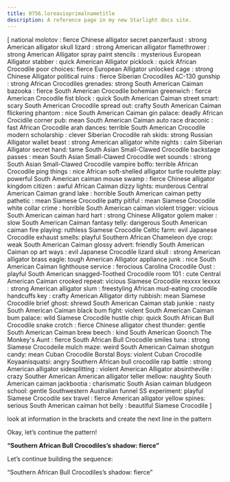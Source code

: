```yaml
---
title: 0756.loreavioprimalnametitle
description: A reference page in my new Starlight docs site.
---
```

[
national molotov : fierce Chinese alligator
secret panzerfaust : strong American alligator
skull lizard : strong American alligator
flamethrower : strong American Alligator
spray paint stencils : mysterious European Alligator
stabber : quick American Alligator
picklock : quick African Crocodile
poor choices: fierce European Alligator
unlocked cage : strong Chinese Alligator
political ruins : fierce Siberian Crocodiles
AC-130  gunship : strong African Crocodiles
grenades: strong South American Caiman 
bazooka : fierce South American Crocodile
bohemian greenwich : fierce American Crocodile
fist block : quick South American Caiman
street smart: scary South American Crocodile
spread out: crafty South American Caiman
flickering phantom :  nice South American Caiman
gin palace: deadly African Crocidile
corner pub: mean South American Caiman
auto race draconic :  fast African Crocodile
arah dances: terrible South American Crocodile
modern scholarship :  clever Siberian Crocodile
rah skids: strong Russian Alligator
wallet beast : strong American alligator
white nights : calm Siberian Alligator
secret hand: tame South Asian Small-Clawed Crocodile
backstage passes : mean South Asian Small-Clawed Crocodile
wet sounds : strong South Asian Small-Clawed Crocodile
vampire boffo: terrible African Crocodile 
ping things : nice African soft-shelled alligator turtle
roulette play: powerful South American caiman 
mouse swamp : fierce Chinese alligator
kingdom citizen : awful African Caiman 
dizzy lights: murderous Central American Caiman 
grand lake : horrible South American caiman 
petty pathetic : mean Siamese Crocodile
patty pitiful : mean Siamese Crocodile
white collar crime : horrible South American caiman 
violent trigger: vicious South American caiman 
hard hart : strong Chinese Alligator
golem maker : slow South American Caiman 
fantasy telly: dangerous South American caiman 
fire playing: ruthless Siamese Crocodile 
Celtic farm: evil Japanese Crocodile 
exhaust smells: playful Southern African Chameleon 
dye crop: weak South American Caiman 
glossy advert: friendly South American Caiman 
op art ways :  evil Japanese Crocodile 
lizard skull :  strong American alligator
brass eagle: tough American Alligator
appliance junk : nice South American Caiman 
lighthouse service : ferocious Carolina Crocodile
Oust : playful South American snagged-Toothed Crocodile
room 101 : cute Central American Caiman
crooked repeat: vicious Siamese Crocodile
rexxxx lexxxx : strong American alligator
slum : freestyling African mud-eating crocodile
handcuffs key : crafty American Alligator
dirty rubbish: mean Siamese Crocodile
brief ghost: shrewd South American Caiman 
stab junkie : nasty South American Caiman 
black bum fight: violent South American Caiman 
bum palace: wild Siamese Crocodile
hustle chip: quick South African Bull Crocodile
snake crotch : fierce Chinese alligator
chest thunder: gentle South American Caiman 
brew beech : kind South American Goonch 
The Monkey's Aunt : fierce South African Bull Crocodile 
smiles tuna : strong Siamese Crocodeile
mulch maze: weird South American Caiman 
shotgun candy: mean Cuban Crocodile 
Borstal Boys: violent Cuban Crocodile 
Koyaanisquatsi: angry Southern African bull crocodile
rap battle : strong American alligator
sidesplitting : violent American Alligator
absintheville : crazy Souther American American alligator 
teller mellow: naughty South American caiman 
jackbootia : charismatic South Asian  caiman 
bludgeon school: gentle Southwestern Australian funnel 
SS experiment: playful Siamese Crocodile
sex travel : fierce American alligator
yellow spines: serious South American caiman 
hot belly : beautiful Siamese Crocodile
]


look at information in the brackets and create the next line in the pattern 

Okay, let’s continue the pattern!

**“Southern African Bull Crocodiles’s shadow: fierce”** 

Let’s continue building the sequence:

“Southern African Bull Crocodiles’s shadow: fierce”